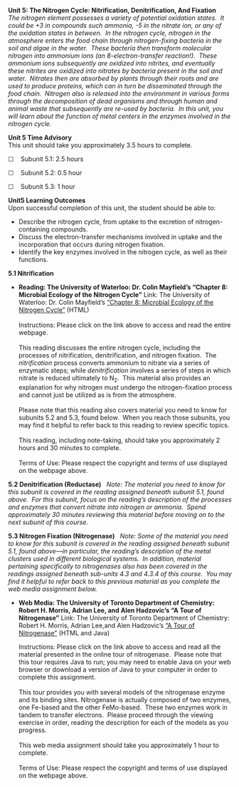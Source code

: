 **Unit 5: The Nitrogen Cycle: Nitrification, Denitrification, And
Fixation** <span id="5"></span> 
*The nitrogen element possesses a variety of potential oxidation
states.  It could be +3 in compounds such ammonia, -5 in the nitrate
ion, or any of the oxidation states in between.  In the nitrogen cycle,
nitrogen in the atmosphere enters the food chain through nitrogen-fixing
bacteria in the soil and algae in the water.  These bacteria then
transform molecular nitrogen into ammonium ions (an 8-electron-transfer
reaction!).  These ammonium ions subsequently are oxidized into
nitrites, and eventually these nitrites are oxidized into nitrates by
bacteria present in the soil and water.  Nitrates then are absorbed by
plants through their roots and are used to produce proteins, which can
in turn be disseminated through the food chain.  Nitrogen also is
released into the environment in various forms through the decomposition
of dead organisms and through human and animal waste that subsequently
are re-used by bacteria.  In this unit, you will learn about the
function of metal centers in the enzymes involved in the nitrogen
cycle.*

**Unit 5 Time Advisory**  
This unit should take you approximately 3.5 hours to complete.  
  
 ☐    Subunit 5.1: 2.5 hours  
  
 ☐    Subunit 5.2: 0.5 hour   
  
 ☐    Subunit 5.3: 1 hour

**Unit5 Learning Outcomes**  
Upon successful completion of this unit, the student should be able
to:  
-   Describe the nitrogen cycle, from uptake to the excretion of
    nitrogen-containing compounds.
-   Discuss the electron-transfer mechanisms involved in uptake and the
    incorporation that occurs during nitrogen fixation.
-   Identify the key enzymes involved in the nitrogen cycle, as well as
    their functions. 

**5.1 Nitrification** <span id="5.1"></span> 
-   **Reading: The University of Waterloo: Dr. Colin Mayfield’s “Chapter
    8: Microbial Ecology of the Nitrogen Cycle”**
    Link: The University of Waterloo: Dr. Colin Mayfield’s [“Chapter 8:
    Microbial Ecology of the Nitrogen
    Cycle”](http://dwb.unl.edu/teacher/nsf/c09/c09links/bordeaux.uwaterloo.ca/biol446/chapter8.htm)
    (HTML)  
            
     Instructions: Please click on the link above to access and read the
    entire webpage.  
        
     This reading discusses the entire nitrogen cycle, including the
    processes of nitrification, denitrification, and nitrogen fixation. 
    The *nitrification* process converts ammonium to nitrate via a
    series of enzymatic steps; while *denitrification* involves a series
    of steps in which nitrate is reduced ultimately to N<sub>2</sub>. 
    This material also provides an explanation for why nitrogen must
    undergo the nitrogen-fixation process and cannot just be utilized as
    is from the atmosphere.  
        
     Please note that this reading also covers material you need to know
    for subunits 5.2 and 5.3, found below.  When you reach those
    subunits, you may find it helpful to refer back to this reading to
    review specific topics.  
            
     This reading, including note-taking, should take you approximately
    2 hours and 30 minutes to complete.  
        
     Terms of Use: Please respect the copyright and terms of use
    displayed on the webpage above.

**5.2 Denitrification (Reductase)** <span id="5.2"></span> 
*Note: The material you need to know for this subunit is covered in the
reading assigned beneath subunit 5.1, found above.  For this subunit,
focus on the reading’s description of the processes and enzymes that
convert nitrate into nitrogen or ammonia.  Spend approximately 30
minutes reviewing this material before moving on to the next subunit of
this course.*

**5.3 Nitrogen Fixation (Nitrogenase)** <span id="5.3"></span> 
*Note: Some of the material you need to know for this subunit is covered
in the reading assigned beneath subunit 5.1, found above—in particular,
the reading’s description of the metal clusters used in different
biological systems.  In addition, material pertaining specifically to
nitrogenases also has been covered in the readings assigned beneath
sub-units 4.3 and 4.3.4 of this course.  You may find it helpful to
refer back to this previous material as you complete the web media
assignment below.*

-   **Web Media: The University of Toronto Department of Chemistry:
    Robert H. Morris, Adrian Lee, and Alen Hadzovic’s “A Tour of
    Nitrogenase”**
    Link: The University of Toronto Department of Chemistry: Robert H.
    Morris, Adrian Lee,and Alen Hadzovic’s [“A Tour of
    Nitrogenase”](http://www.chem.utoronto.ca/coursenotes/GTM/JM/N2start.htm)
    (HTML and Java)  
      
     Instructions: Please click on the link above to access and read all
    the material presented in the online tour of nitrogenase.  Please
    note that this tour requires Java to run; you may need to enable
    Java on your web browser or download a version of Java to your
    computer in order to complete this assignment.  
        
     This tour provides you with several models of the nitrogenase
    enzyme and its binding sites. Nitrogenase is actually composed of
    two enzymes, one Fe-based and the other FeMo-based.  These two
    enzymes work in tandem to transfer electrons.  Please proceed
    through the viewing exercise in order, reading the description for
    each of the models as you progress.   
        
     This web media assignment should take you approximately 1 hour to
    complete.     
        
     Terms of Use: Please respect the copyright and terms of use
    displayed on the webpage above.


